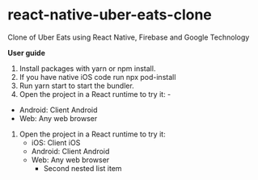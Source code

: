 # react-native-uber-eats-clone
Clone of Uber Eats using React Native, Firebase and Google Technology

**User guide**
1. Install packages with yarn or npm install.
2. If you have native iOS code run npx pod-install
3. Run yarn start to start the bundler.
4. Open the project in a React runtime to try it: - 
 - Android: Client Android
 - Web: Any web browser
1. Open the project in a React runtime to try it:
   - iOS: Client iOS
   - Android: Client Android
   - Web: Any web browser
     - Second nested list item
